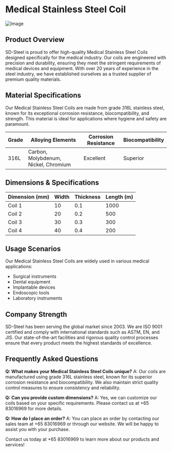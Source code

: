 # Medical Stainless Steel Coil

![Image](https://github.com/user-attachments/assets/2567258e-e124-4816-932d-1809bd27ef0b)

## Product Overview

SD-Steel is proud to offer high-quality Medical Stainless Steel Coils designed specifically for the medical industry. Our coils are engineered with precision and durability, ensuring they meet the stringent requirements of medical devices and equipment. With over 20 years of experience in the steel industry, we have established ourselves as a trusted supplier of premium quality materials.

## Material Specifications

Our Medical Stainless Steel Coils are made from grade 316L stainless steel, known for its exceptional corrosion resistance, biocompatibility, and strength. This material is ideal for applications where hygiene and safety are paramount.

| Grade | Alloying Elements | Corrosion Resistance | Biocompatibility |
|-------|-------------------|----------------------|------------------|
| 316L  | Carbon, Molybdenum, Nickel, Chromium | Excellent | Superior |

## Dimensions & Specifications

| Dimension (mm) | Width | Thickness | Length (m) |
|----------------|-------|-----------|------------|
| Coil 1         | 10    | 0.1       | 1000       |
| Coil 2         | 20    | 0.2       | 500        |
| Coil 3         | 30    | 0.3       | 300        |
| Coil 4         | 40    | 0.4       | 200        |

## Usage Scenarios

Our Medical Stainless Steel Coils are widely used in various medical applications:
- Surgical instruments
- Dental equipment
- Implantable devices
- Endoscopic tools
- Laboratory instruments

## Company Strength

SD-Steel has been serving the global market since 2003. We are ISO 9001 certified and comply with international standards such as ASTM, EN, and JIS. Our state-of-the-art facilities and rigorous quality control processes ensure that every product meets the highest standards of excellence.

## Frequently Asked Questions

**Q: What makes your Medical Stainless Steel Coils unique?**
A: Our coils are manufactured using grade 316L stainless steel, known for its superior corrosion resistance and biocompatibility. We also maintain strict quality control measures to ensure consistency and reliability.

**Q: Can you provide custom dimensions?**
A: Yes, we can customize our coils based on your specific requirements. Please contact us at +65 83016969 for more details.

**Q: How do I place an order?**
A: You can place an order by contacting our sales team at +65 83016969 or through our website. We will be happy to assist you with your purchase.

Contact us today at +65 83016969 to learn more about our products and services!